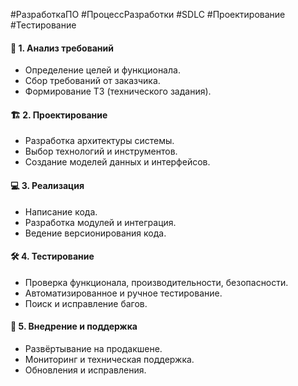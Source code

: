 #РазработкаПО #ПроцессРазработки #SDLC #Проектирование #Тестирование

#### 📌 **1. Анализ требований**
- Определение целей и функционала.
- Сбор требований от заказчика.
- Формирование ТЗ (технического задания).

#### 🏗 **2. Проектирование**
- Разработка архитектуры системы.
- Выбор технологий и инструментов.
- Создание моделей данных и интерфейсов.

#### 💻 **3. Реализация**
- Написание кода.
- Разработка модулей и интеграция.
- Ведение версионирования кода.

#### 🛠 **4. Тестирование**
- Проверка функционала, производительности, безопасности.
- Автоматизированное и ручное тестирование.
- Поиск и исправление багов.

#### 🚀 **5. Внедрение и поддержка**
- Развёртывание на продакшене.
- Мониторинг и техническая поддержка.
- Обновления и исправления.